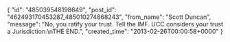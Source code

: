  {
   "id": "485039548198649",
   "post_id": "462493170453287_485010274868243",
   "from_name": "Scott Duncan",
   "message": "No, you ratify your trust. Tell the IMF. UCC considers your trust a Jurisdiction.\nTHE END.",
   "created_time": "2013-02-26T00:00:58+0000"
 }
